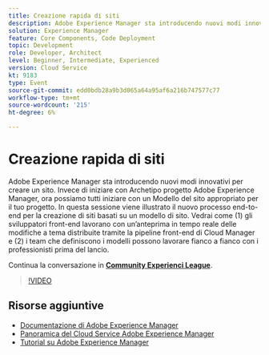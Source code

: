 ```yaml
---
title: Creazione rapida di siti
description: Adobe Experience Manager sta introducendo nuovi modi innovativi per creare un sito. Invece di iniziare con Archetipo progetto Adobe Experience Manager, ora possiamo tutti iniziare con un Modello del sito appropriato per il tuo progetto. In questa sessione viene illustrato il nuovo processo end-to-end per la creazione di siti basati su un modello di sito. Vedrai come (1) gli sviluppatori front-end lavorano con un’anteprima in tempo reale delle modifiche a tema distribuite tramite la pipeline front-end di Cloud Manager e (2) i team che definiscono i modelli possono lavorare fianco a fianco con i professionisti prima del lancio.
solution: Experience Manager
feature: Core Components, Code Deployment
topic: Development
role: Developer, Architect
level: Beginner, Intermediate, Experienced
version: Cloud Service
kt: 9183
type: Event
source-git-commit: edd0bdb28a9b3d065a64a95af6a216b747577c77
workflow-type: tm+mt
source-wordcount: '215'
ht-degree: 6%

---
```


# Creazione rapida di siti

Adobe Experience Manager sta introducendo nuovi modi innovativi per creare un sito. Invece di iniziare con Archetipo progetto Adobe Experience Manager, ora possiamo tutti iniziare con un Modello del sito appropriato per il tuo progetto. In questa sessione viene illustrato il nuovo processo end-to-end per la creazione di siti basati su un modello di sito. Vedrai come (1) gli sviluppatori front-end lavorano con un’anteprima in tempo reale delle modifiche a tema distribuite tramite la pipeline front-end di Cloud Manager e (2) i team che definiscono i modelli possono lavorare fianco a fianco con i professionisti prima del lancio.

Continua la conversazione in **[Community Experienci League](https://adobe.ly/2Y4sJMf)**.

>[!VIDEO](https://video.tv.adobe.com/v/337721/?quality=12&learn=on&hidetitle=true)

## Risorse aggiuntive

- [Documentazione di Adobe Experience Manager ](https://experienceleague.adobe.com/docs/experience-manager-cloud-service.html?lang=it)
- [Panoramica del Cloud Service Adobe Experience Manager](https://experienceleague.adobe.com/docs/experience-manager-cloud-service/overview/home.html)
- [Tutorial su Adobe Experience Manager](https://experienceleague.adobe.com/docs/experience-manager-tutorials.html)
